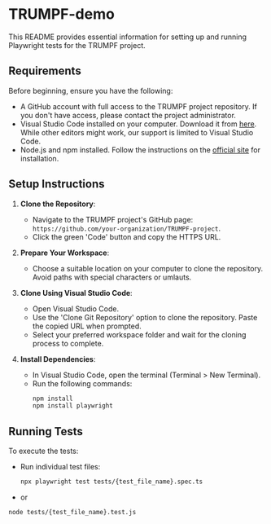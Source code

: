 # TRUMPF-demo

This README provides essential information for setting up and running Playwright tests for the TRUMPF project.

## Requirements

Before beginning, ensure you have the following:

- A GitHub account with full access to the TRUMPF project repository. If you don't have access, please contact the project administrator.
- Visual Studio Code installed on your computer. Download it from [here](https://code.visualstudio.com/download). While other editors might work, our support is limited to Visual Studio Code.
- Node.js and npm installed. Follow the instructions on the [official site](https://nodejs.org/en/) for installation.


## Setup Instructions

1. **Clone the Repository**:
   - Navigate to the TRUMPF project's GitHub page: `https://github.com/your-organization/TRUMPF-project`.
   - Click the green 'Code' button and copy the HTTPS URL.

2. **Prepare Your Workspace**:
   - Choose a suitable location on your computer to clone the repository. Avoid paths with special characters or umlauts.

3. **Clone Using Visual Studio Code**:
   - Open Visual Studio Code.
   - Use the 'Clone Git Repository' option to clone the repository. Paste the copied URL when prompted.
   - Select your preferred workspace folder and wait for the cloning process to complete.

4. **Install Dependencies**:
   - In Visual Studio Code, open the terminal (Terminal > New Terminal).
   - Run the following commands:
     ```bash
     npm install
     npm install playwright
     ```

## Running Tests

To execute the tests:

- Run individual test files:
  ```bash
  npx playwright test tests/{test_file_name}.spec.ts 
- or 
```bash 
node tests/{test_file_name}.test.js
